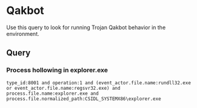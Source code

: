 # Qakbot

Use this query to look for running Trojan Qakbot behavior in the environment.

## Query

### Process hollowing in explorer.exe

```
type_id:8001 and operation:1 and (event_actor.file.name:rundll32.exe or event_actor.file.name:regsvr32.exe) and process.file.name:explorer.exe and process.file.normalized_path:CSIDL_SYSTEMX86\explorer.exe

```
